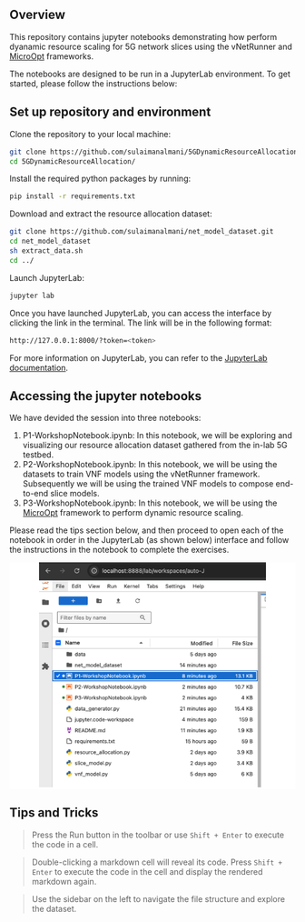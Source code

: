
## Overview
This repository contains jupyter notebooks demonstrating how perform dyanamic resource scaling for 5G network slices using the vNetRunner and [MicroOpt](https://arxiv.org/abs/2407.18342) frameworks.

The notebooks are designed to be run in a JupyterLab environment. To get started, please follow the instructions below:

## Set up repository and environment

Clone the repository to your local machine:
```bash
git clone https://github.com/sulaimanalmani/5GDynamicResourceAllocation.git
cd 5GDynamicResourceAllocation/
```

Install the required python packages by running:
```bash
pip install -r requirements.txt
```

Download and extract the resource allocation dataset:
```bash
git clone https://github.com/sulaimanalmani/net_model_dataset.git
cd net_model_dataset
sh extract_data.sh
cd ../
```

Launch JupyterLab:
```bash
jupyter lab
```

Once you have launched JupyterLab, you can access the interface by clicking the link in the terminal. The link will be in the following format:

```bash
http://127.0.0.1:8000/?token=<token>
```

For more information on JupyterLab, you can refer to the [JupyterLab documentation](https://jupyterlab.readthedocs.io/en/stable/).

## Accessing the jupyter notebooks

We have devided the session into three notebooks:

1. P1-WorkshopNotebook.ipynb: In this notebook, we will be exploring and visualizing our resource allocation dataset gathered from the in-lab 5G testbed.
2. P2-WorkshopNotebook.ipynb: In this notebook, we will be using the datasets to train VNF models using the vNetRunner framework. Subsequently we will be using the trained VNF models to compose end-to-end slice models.
3. P3-WorkshopNotebook.ipynb: In this notebook, we will be using the [MicroOpt](https://arxiv.org/abs/2407.18342) framework to perform dynamic resource scaling.

Please read the tips section below, and then proceed to open each of the notebook in order in the JupyterLab (as shown below) interface and follow the instructions in the notebook to complete the exercises.

<p align="center" style="background-color: white;">
  <img src="images/jupyter_interface.png" alt="jupyter_interface" width="400"/>
</p>

## Tips and Tricks

> Press the Run button in the toolbar or use `Shift + Enter` to execute the code in a cell.

> Double-clicking a markdown cell will reveal its code. Press `Shift + Enter` to execute the code in the cell and display the rendered markdown again.

> Use the sidebar on the left to navigate the file structure and explore the dataset.